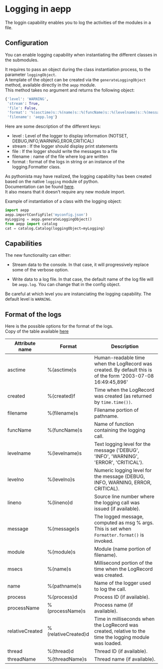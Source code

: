 # Logging in aepp

The loggin capability enables you to log the activities of the modules in a file.

## Configuration

You can enable logging capability when instantiating the different classes in the submodules.

It requires to pass an object during the class instantiation process, to the parameter `loggingObject`.\
A template of the object can be created via the `generateLoggingObject` method, available directly in the `aepp` module.\
This method takes no argument and returns the following object:

```python
{'level': 'WARNING',
 'stream': True,
 'file': False,
 'format': '%(asctime)s::%(name)s::%(funcName)s::%(levelname)s::%(message)s::%(lineno)d',
 'filename': 'aepp.log'}
```

Here are some description of the different keys:

* level : Level of the logger to display information (NOTSET, DEBUG,INFO,WARNING,EROR,CRITICAL)
* stream : If the logger should display print statements
* file : If the logger should write the messages to a file
* filename : name of the file where log are written
* format : format of the logs in string or an instance of the logging.Formatter class.

As pythonista may have realized, the logging capability has been created based on the native `logging` module of python.\
Documentation can be found [here](https://docs.python.org/3/library/logging.html).\
It also means that it doesn't require any new module import.

Example of instantiation of a class with the logging object:

```python
import aepp
aepp.importConfigFile('myconfig.json')
myLogging = aepp.generateLoggingObject()
from aepp import catalog
cat = catalog.Catalog(loggingObject=myLogging)

```

## Capabilities

The new functionality can either:

*   Stream data to the console. In that case, it will progressively replace some of the verbose option.

*   Write data to a log file. In that case, the default name of the log file will be `aepp.log`. You can change that in the config object.

Be careful at which level you are instanciating the logging capability. The default level is `WARNING`.

## Format of the logs

Here is the possible options for the format of the logs.\
Copy of the table available [here](https://docs.python.org/3/library/logging.html#:~:text=available%20to%20you.-,Attribute%20name,-Format)

|     Attribute name      |     Format      |   Description |
| ------------------------|-----------------|---------------|
|  asctime   |  %(asctime)s   | Human-readable time when the LogRecord was created. By default this is of the form '2003-07-08 16:49:45,896' |
|  created   |  %(created)f   | Time when the LogRecord was created (as returned by `time.time())`. |
|  filename  |  %(filename)s  | Filename portion of pathname. |
|  funcName  |  %(funcName)s  | Name of function containing the logging call. |
|  levelname |  %(levelname)s | Text logging level for the message ('DEBUG', 'INFO', 'WARNING', 'ERROR', 'CRITICAL'). |
|  levelno   |  %(levelno)s   | Numeric logging level for the message (DEBUG, INFO, WARNING, ERROR, CRITICAL). |
|  lineno    |  %(lineno)d    | Source line number where the logging call was issued (if available). |
|  message   |  %(message)s   | The logged message, computed as msg % args. This is set when `Formatter.format()` is invoked. |
|  module    |  %(module)s    | Module (name portion of filename). |
|  msecs     |  %(name)s      | Millisecond portion of the time when the LogRecord was created. |
|  name      |  %(pathname)s  | Name of the logger used to log the call. |
|  process   |  %(process)d   | Process ID (if available). |
|  processName| %(processName)s| Process name (if available). |
|  relativeCreated| %(relativeCreated)d| Time in milliseconds when the LogRecord was created, relative to the time the logging module was loaded. |
|  thread    |  %(thread)d    | Thread ID (if available). |
|  threadName|  %(threadName)s| Thread name (if available). |
